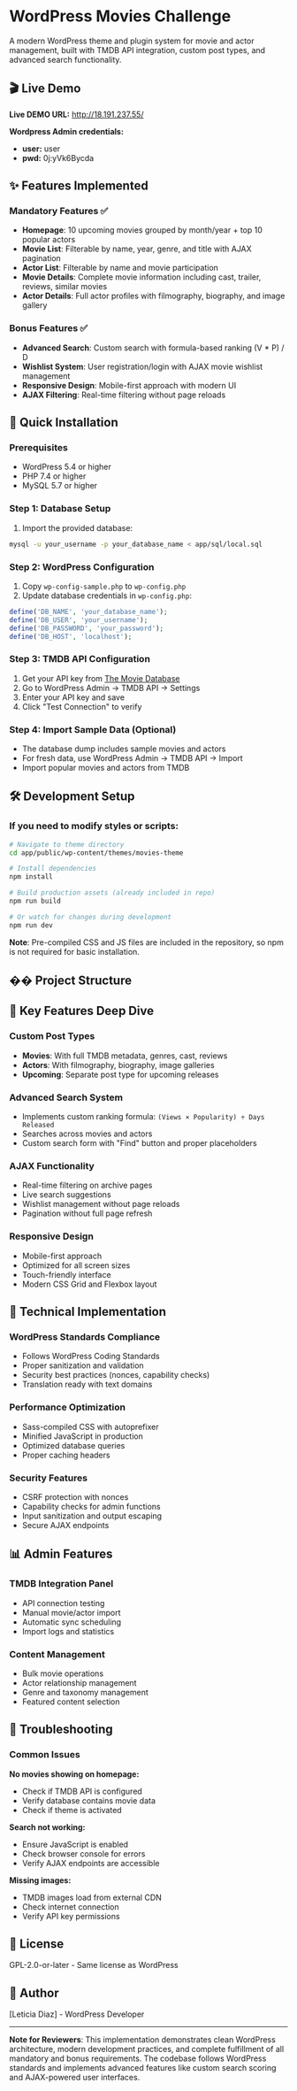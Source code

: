 # WordPress Movies Challenge

A modern WordPress theme and plugin system for movie and actor management, built with TMDB API integration, custom post types, and advanced search functionality.

## 🎬 Live Demo

**Live DEMO URL:** http://18.191.237.55/

**Wordpress Admin credentials:**

- **user:** user 
- **pwd:**  0j:yVk6Bycda

## ✨ Features Implemented

### Mandatory Features ✅

- **Homepage**: 10 upcoming movies grouped by month/year + top 10 popular actors
- **Movie List**: Filterable by name, year, genre, and title with AJAX pagination
- **Actor List**: Filterable by name and movie participation
- **Movie Details**: Complete movie information including cast, trailer, reviews, similar movies
- **Actor Details**: Full actor profiles with filmography, biography, and image gallery

### Bonus Features ✅

- **Advanced Search**: Custom search with formula-based ranking (V * P) / D
- **Wishlist System**: User registration/login with AJAX movie wishlist management
- **Responsive Design**: Mobile-first approach with modern UI
- **AJAX Filtering**: Real-time filtering without page reloads

## 🚀 Quick Installation

### Prerequisites
- WordPress 5.4 or higher
- PHP 7.4 or higher
- MySQL 5.7 or higher

### Step 1: Database Setup
1. Import the provided database:
```bash
mysql -u your_username -p your_database_name < app/sql/local.sql
```

### Step 2: WordPress Configuration
1. Copy `wp-config-sample.php` to `wp-config.php`
2. Update database credentials in `wp-config.php`:
```php
define('DB_NAME', 'your_database_name');
define('DB_USER', 'your_username');
define('DB_PASSWORD', 'your_password');
define('DB_HOST', 'localhost');
```

### Step 3: TMDB API Configuration
1. Get your API key from [The Movie Database](https://developers.themoviedb.org/3)
2. Go to WordPress Admin → TMDB API → Settings
3. Enter your API key and save
4. Click "Test Connection" to verify

### Step 4: Import Sample Data (Optional)
- The database dump includes sample movies and actors
- For fresh data, use WordPress Admin → TMDB API → Import
- Import popular movies and actors from TMDB

## 🛠️ Development Setup

### If you need to modify styles or scripts:

```bash
# Navigate to theme directory
cd app/public/wp-content/themes/movies-theme

# Install dependencies
npm install

# Build production assets (already included in repo)
npm run build

# Or watch for changes during development
npm run dev
```

**Note**: Pre-compiled CSS and JS files are included in the repository, so npm is not required for basic installation.

## �� Project Structure


## 🎯 Key Features Deep Dive

### Custom Post Types
- **Movies**: With full TMDB metadata, genres, cast, reviews
- **Actors**: With filmography, biography, image galleries  
- **Upcoming**: Separate post type for upcoming releases

### Advanced Search System
- Implements custom ranking formula: `(Views × Popularity) ÷ Days Released`
- Searches across movies and actors
- Custom search form with "Find" button and proper placeholders

### AJAX Functionality
- Real-time filtering on archive pages
- Live search suggestions
- Wishlist management without page reloads
- Pagination without full page refresh

### Responsive Design
- Mobile-first approach
- Optimized for all screen sizes
- Touch-friendly interface
- Modern CSS Grid and Flexbox layout

## 🔧 Technical Implementation

### WordPress Standards Compliance
- Follows WordPress Coding Standards
- Proper sanitization and validation
- Security best practices (nonces, capability checks)
- Translation ready with text domains

### Performance Optimization
- Sass-compiled CSS with autoprefixer
- Minified JavaScript in production
- Optimized database queries
- Proper caching headers

### Security Features
- CSRF protection with nonces
- Capability checks for admin functions
- Input sanitization and output escaping
- Secure AJAX endpoints



## 📊 Admin Features

### TMDB Integration Panel
- API connection testing
- Manual movie/actor import
- Automatic sync scheduling
- Import logs and statistics

### Content Management
- Bulk movie operations
- Actor relationship management
- Genre and taxonomy management
- Featured content selection

## 🐛 Troubleshooting

### Common Issues

**No movies showing on homepage:**
- Check if TMDB API is configured
- Verify database contains movie data
- Check if theme is activated

**Search not working:**
- Ensure JavaScript is enabled
- Check browser console for errors
- Verify AJAX endpoints are accessible

**Missing images:**
- TMDB images load from external CDN
- Check internet connection
- Verify API key permissions


## 📝 License

GPL-2.0-or-later - Same license as WordPress

## 👤 Author

[Leticia Diaz] - WordPress Developer

---

**Note for Reviewers**: This implementation demonstrates clean WordPress architecture, modern development practices, and complete fulfillment of all mandatory and bonus requirements. The codebase follows WordPress standards and implements advanced features like custom search scoring and AJAX-powered user interfaces.